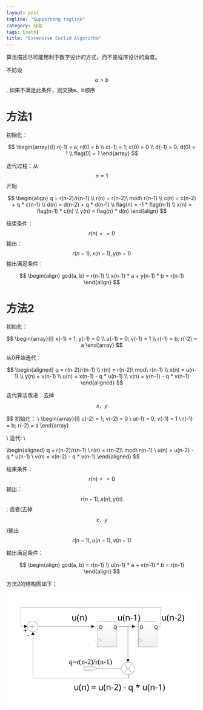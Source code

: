 ```yaml
---
layout: post
tagline: "Supporting tagline"
category: 经验
tags: [math]
title: "Extensive Euclid Algorithm"
---
```

算法描述尽可能用利于数字设计的方式，而不是程序设计的角度。

不妨设 $$a > b$$, 如果不满足此条件，则交换a、b顺序

# 方法1

初始化：

$$
\begin{array}{l}
r(-1) = a; r(0) = b  \\
c(-1) = 1; c(0) = 0  \\
d(-1) = 0; d(0) = 1  \\
flag(0) = 1
\end{array}
$$
	
迭代过程：从 $$n=1$$ 开始

$$
\begin{align}
q = r(n-2)/r(n-1)			\\
r(n) = r(n-2)\ mod\ r(n-1)  \\
c(n) = c(n-2) + q * c(n-1)  \\
d(n) = d(n-2) + q * d(n-1)  \\
flag(n) = -1 * flag(n-1)    \\
x(n) = flag(n-1) * c(n)     \\
y(n) = flag(n) * d(n)
\end{align}
$$

结束条件： $$r(n) == 0$$
输出： $$r(n-1), x(n-1), y(n-1) $$
输出满足条件：

$$
\begin{align}
gcd(a, b) = r(n-1)      \\
x(n-1) * a + y(n-1) * b = r(n-1)
\end{align}
$$

# 方法2

初始化：

$$
\begin{array}{l}
x(-1) = 1; y(-1) = 0 \\
u(-1) = 0; v(-1) = 1 \\
r(-1) = b; r(-2) = a
\end{array}
$$

从0开始迭代：

$$
\begin{aligned}
q = r(n-2)/r(n-1)			\\
r(n) = r(n-2)\ mod\ r(n-1)  \\
x(n) = u(n-1)				\\
y(n) = v(n-1)				\\
u(n) = x(n-1) - q * u(n-1)  \\
v(n) = y(n-1) - q * v(n-1)
\end{aligned}
$$

迭代算法改进：去掉$$x，y$$

$$
初始化： \\
\begin{array}{l}
u(-2) = 1; v(-2) = 0 \\
u(-1) = 0; v(-1) = 1 \\
r(-1) = b; r(-2) = a
\end{array}

\\
迭代: \\

\begin{aligned}
q = r(n-2)/r(n-1)			\\
r(n) = r(n-2)\ mod\ r(n-1)  \\
u(n) = u(n-2) - q * u(n-1)  \\
v(n) = v(n-2) - q * v(n-1)
\end{aligned}
$$

结束条件： $$r(n) == 0$$
输出： $$r(n-1), x(n), y(n) $$; 或者(去掉$$x、y$$)输出 $$ r(n-1), u(n-1), v(n-1)$$

输出满足条件：

$$
\begin{align}
gcd(a, b) = r(n-1)      \\
u(n-1) * a + v(n-1) * b = r(n-1)
\end{align}
$$

方法2的结构图如下：

![u（n）的计算结构](/img/rsa.svg)
